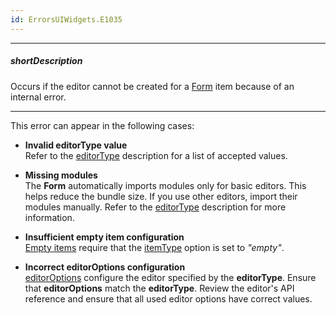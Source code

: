 ```yaml
---
id: ErrorsUIWidgets.E1035
---
```

---
##### shortDescription
Occurs if the editor cannot be created for a [Form](/api-reference/10%20UI%20Widgets/dxForm '/Documentation/ApiReference/UI_Components/dxForm/') item because of an internal error.

---

This error can appear in the following cases:

- **Invalid editorType value**                
Refer to the [editorType](/Documentation/ApiReference/UI_Components/dxForm/Item_Types/SimpleItem/#editorType) description for a list of accepted values.

- **Missing modules**           
The **Form** automatically imports modules only for basic editors. This helps reduce the bundle size. If you use other editors, import their modules manually. Refer to the [editorType](/Documentation/ApiReference/UI_Components/dxForm/Item_Types/SimpleItem/#editorType) description for more information.

- **Insufficient empty item configuration**            
[Empty items](/Documentation/ApiReference/UI_Components/dxForm/Item_Types/EmptyItem/) require that the [itemType](/Documentation/ApiReference/UI_Components/dxForm/Item_Types/EmptyItem/#itemType) option is set to *"empty"*.

- **Incorrect editorOptions configuration**         
[editorOptions](/Documentation/ApiReference/UI_Components/dxForm/Item_Types/SimpleItem/#editorOptions) configure the editor specified by the **editorType**. Ensure that **editorOptions** match the **editorType**. Review the editor's API reference and ensure that all used editor options have correct values.
